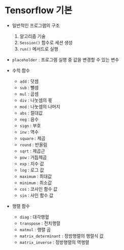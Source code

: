 # Tensorflow 기본

- 일반적인 프로그램의 구조
  1. 알고리즘 기술
  2. `Session()` 함수로 세션 생성
  3. `run()` 메서드로 실행

- `placeholder` : 프로그램 실행 중 값을 변경할 수 있는 변수

- 수학 함수
  - `add` : 덧셈
  - `sub` : 뺄셈
  - `mul` : 곱셈
  - `div` : 나눗셈의 몫
  - `mod` : 나눗셈의 나머지
  - `abs` : 절대값
  - `neg` : 음수
  - `sign` : 부호
  - `inv` : 역수
  - `square` : 제곱
  - `round` : 반올림
  - `sqrt` : 제곱근
  - `pow` : 거듭제곱
  - `exp` : 지수 값
  - `log` : 로그 값
  - `maximum` : 최대값
  - `minimum` : 최소값
  - `cos` : 코사인 함수 값
  - `sin` : 사인 함수 값

- 행렬 함수
  - `diag` : 대각행혈
  - `transpose` : 전치행렬
  - `matmul` : 행렬 곱
  - `matrix_determinant` : 정방행렬의 행렬식 값
  - `matrix_inverse` : 정방행렬의 역행렬
